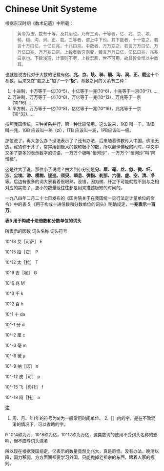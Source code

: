 # Chinese Unit Systeme

根据东汉时期《数术记遗》中所载：

> 黄帝为法，数有十等，及其用也，乃有三焉，十等者，亿、兆、京、垓、秭、穰、沟、涧、正、载。三等者，谓上中下也。其下数者，十十变之，若言十万曰亿，十亿曰兆，十兆曰京。中数者、万万变之，若言万万曰亿、万万亿曰兆、万万兆曰京。上数者数穷则变，若言万万曰亿，亿亿曰兆，兆兆曰京也。下数浅短，计事则不尽，上数宏廓，世不可用，故其传业惟以中数耳。
 
也就是说古代对于大数的记载有**亿、兆、京、垓、秭、穰、沟、涧、正、载**这十个基数，后来又在“载之上”加了一个“**极**”。基数之间的关系有三种：

1. 十进制，十万等于一亿(10^5)，十亿等于一兆(10^6)，十兆等于一京(10^7)……
2. 万进制，万万等于一亿(10^8)，万亿等于一兆(10^12)，万兆等于一京(10^16)……
3. 平方制，万万等于一亿(10^8)，亿亿等于一兆(10^16)，兆兆等于一京(10^32)……

按照我国传统，三种关系并行，第一种比较常用。这么说来，1KB 叫一千，1MB 叫一兆，1GB 应该叫一秭（zǐ），1TB 应该叫一涧，1PB应该叫一极。

那位说了，再大怎么办？没法表示了？还有办法，后来随着佛教传入中国，佛法无边，藏须弥于芥子，常常用到极大的数和极小的数，所以翻译佛经的同时，中文中又多了更多的表示数字的词语，一万万个极叫“恒河沙”，一万万个“恒河沙”叫“阿憎祗”。

这是往大了说，那往小了说呢？由大到小分别是**分、厘、毫、丝、忽、微、纤、沙、尘埃、渺、模糊、逡巡、须臾、瞬息、弹指、刹那、六德、虚、空、清、净**等。后边有很多的词大家看着很眼熟，没错，因为微、纤之下可能就找不到与之相对应的实物了，更小的数量级往往都是用来描述极短的时间的。

一九八四年二月二十七日发布的《国务院关于在我国统一实行法定计量单位的命令》中的表 5 《用于构成十进倍数和分数单位的词头》明确规定，**一兆表示一百万**。



**表5 用于构成十进倍数和分数单位的词头**



所表示的因数 词头名称 词头符号



10^18 艾［可萨］ E

10^15 拍［它］ P

10^12 太［拉］ T

10^9 吉［咖］ G

10^6 兆 M

10^3 千 k

10^2 百 h

10^1 十 da

10^-1 分 d

10^-2 厘 c

10^-3 毫 m

10^-6 微 μ

10^-9 纳［诺］ n

10^-12 皮［可］ p

10^-15 飞［母托］ f

10^-18 阿［托］ a



**注**:
1. 周、月、年(年的符号为a)为一般常用时间单位。
2.［］内的字，是在不致混淆的情况下，可以省略的字。


9 10^4称为万，10^8称为亿，10^12称为万亿，这类数词的使用不受词头名称的影响，但不应与词头混淆

所以现在根据我国规定，亿表示的数量竟然比兆大，真是奇怪。没有办法，晚清以降，国力积弱，方方面面都要学习外国，只能抛掉老祖宗的东西，跟着人家的规则。